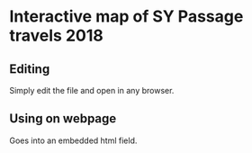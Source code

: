 # Interactive map of SY Passage travels 2018

## Editing

Simply edit the file and open in any browser.

## Using on webpage

Goes into an embedded html field.

